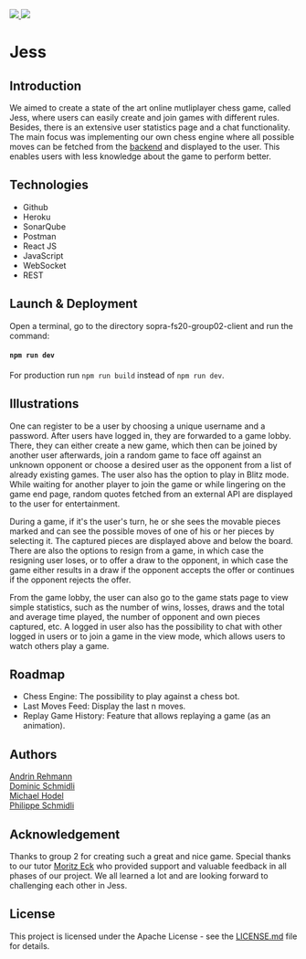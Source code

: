 <p>
  <a href="https://github.com/sopra-fs20-group02/sopra-fs20-group02-client/actions">
      <img src="https://github.com/sopra-fs20-group02/sopra-fs20-group02-client/workflows/Deploy%20Project/badge.svg">
  </a>
  <a href="https://heroku-badge.herokuapp.com/?app=sopra-fs20-group-02-client">
      <img src="https://heroku-badge.herokuapp.com/?app=sopra-fs20-group-02-client">
  </a>
</p>

# Jess

## Introduction
We aimed to create a state of the art online mutliplayer chess game, called Jess, where users can easily create
and join games with different rules. Besides, there is an extensive user statistics page and a chat 
functionality. The main focus was implementing our own chess engine where all possible moves can 
be fetched from the [backend](https://github.com/sopra-fs20-group02/sopra-fs20-group02-server) and displayed to the user. This enables users with less knowledge about
the game to perform better. 

## Technologies
* Github 
* Heroku
* SonarQube
* Postman
* React JS
* JavaScript
* WebSocket
* REST


## Launch & Deployment
Open a terminal, go to the directory sopra-fs20-group02-client and run the command:
#### `npm run dev`

For production run `npm run build` instead of `npm run dev`.

## Illustrations
One can register to be a user by choosing a unique username and a password. After users have logged in,
they are forwarded to a game lobby. There, they can either create a new game, which then can be joined
by another user afterwards, join a random game to face off against an unknown opponent or choose a desired user
as the opponent from a list of already existing games. The user also has the option to play in Blitz mode.
While waiting for another player to join the game or while lingering on the game end page, random quotes fetched
from an external API are displayed to the user for entertainment.  

During a game, if it's the user's turn, he or she sees the movable pieces marked and can see the possible moves
of one of his or her pieces by selecting it. The captured pieces are displayed above and below the board.
There are also the options to resign from a game, in which case the resigning user loses, or to offer a draw
to the opponent, in which case the game either results in a draw if the opponent accepts the offer or continues
if the opponent rejects the offer.  

From the game lobby, the user can also go to the game stats page to view simple statistics, such as the number of wins,
losses, draws and the total and average time played, the number of opponent and own pieces captured, etc.
A logged in user also has the possibility to chat with other logged in users or to join a game in the view mode,
which allows users to watch others play a game.

## Roadmap
- Chess Engine: The possibility to play against a chess bot.
- Last Moves Feed: Display the last n moves.
- Replay Game History: Feature that allows replaying a game (as an animation).

## Authors
[Andrin Rehmann](https://github.com/andrinr) <br/>
[Dominic Schmidli](https://github.com/dschmidli) <br/>
[Michael Hodel](https://github.com/michaelhodel) <br/>
[Philippe Schmidli](https://github.com/pschmidli)

## Acknowledgement
Thanks to group 2 for creating such a great and nice game. Special thanks to our tutor [Moritz Eck](https://github.com/meck93) who provided support
and valuable feedback in all phases of our project. We all learned a lot and are looking forward to challenging each other in Jess.

## License
This project is licensed under the Apache License - see the [LICENSE.md](LICENSE.md) file for details.



